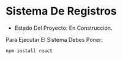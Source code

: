 <h1> Sistema De Registros</h1>

- Estado Del Proyecto: En Construcción.

Para Ejecutar El Sistema Debes Poner:

```npm install react```
